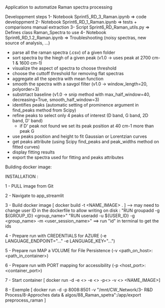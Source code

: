 
Application to automatize Raman spectra processing

Developpment steps
1- Notebook Sprint5_RD_3_Raman.ipynb => code developpment
2- Notebook Sprint6_RD_1_Raman.ipynb => tests + comparisons manual extraction
3- Script Sprint6_RD_Raman_utils.py => Defines class Raman_Spectra to use
4- Notebook Sprint6_RD_1.2_Raman.ipynb => Troubleshooting (noisy spectras, new source of analysis, ...)
 

- parse all the raman spectra (.csv) of a given folder
- sort spectra by the hiegh of a given peak (v1.0 -> uses peak at 2700 cm-1 & 1600 cm-1)
- visualize the aspect of spectra to choose threshold
- choose the cuttoff threshold for removing flat spectras
- aggregate all the spectra with mean function
- smooth the spectra with a savgol filter (v1.0 -> window_length=20, polyorder=3)
- substrtact baseline (v1.0 -> snip method with max_half_window=40, decreasing=True, smooth_half_window=3)
- identifies peaks (automatic setting of prominence argument in find_peaks method from Scipy)
- refine peaks to select only 4 peaks of interest (D band, G band, 2D band, D' band)
	* if D' peak not found we set its peak position at 40 cm-1 more than peak G
- use peaks position and height to fit Gaussian or Lorentzian curves
- get peaks attribute (using Scipy find_peaks and peak_widths method on fitted curves)
- display fitting results
- export the spectra used for fitting and peaks attributes



Building docker image:


INSTALLATION :

1 - PULL image from Git

2 - Navigate to app_streamlit

3 - Build docker image [ docker build -t <NAME_IMAGE> . ]
	--> may need to change user ID in the dockerfile to allow writing on disk : "RUN groupadd -g ${GROUP_ID} <group_name>" "RUN useradd -u ${USER_ID} -g <group_name> -m <user_session_name>" 
	==> run "id" in terminal to get the ids

4 - Prepare run with CREDENTIALS for AZURE (-e LANGUAGE_ENDPOINT="..." -e LANGUAGE_KEY="...")

5 - Prepare run  MAP a VOLUME for File Persistence (-v <path_on_host>:<path_in_container>)

6 - Prepare run with PORT mapping for accessibility (-p <host_port>:<container_port>)

7 - Start container [ docker run -d -e <> -e <> -p<> -v <> <NAME_IMAGE>]

8 - Exemple [ docker run -d -p 8008:8501 -v "/mnt/CW_Network/3- R&D Process/8-Approches data & algos/88_Raman_spetra":/app/export preprocess_raman ]